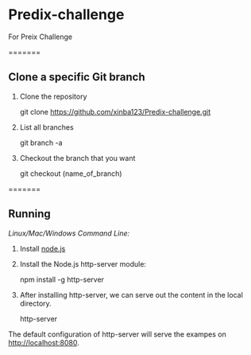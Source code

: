 # Predix-challenge

For Preix Challenge


=======

Clone a specific Git branch
-------
1. Clone the repository

    git clone https://github.com/xinba123/Predix-challenge.git

2. List all branches

    git branch -a 

3. Checkout the branch that you want

    git checkout (name_of_branch)

=======

Running
-------
 
*Linux/Mac/Windows Command Line:*

1. Install [node.js](http://nodejs.org)

2. Install the Node.js http-server module:

    npm install -g http-server

3. After installing http-server, we can serve out the content in the local directory.

    http-server

The default configuration of http-server will serve the exampes on [http://localhost:8080](http://localhost:8080).


